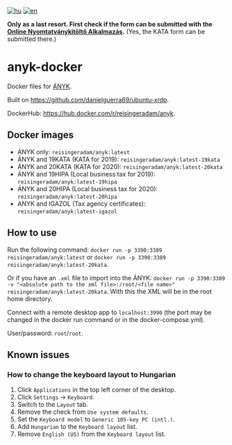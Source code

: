 [![hu](https://img.shields.io/badge/lang-hu-green.svg)](https://github.com/Res42/anyk-docker/blob/master/README.md)
[![en](https://img.shields.io/badge/lang-en-red.svg)](https://github.com/Res42/anyk-docker/blob/master/README.en.md)

**Only as a last resort. First check if the form can be submitted with the [Online Nyomtatványkitöltő Alkalmazás](https://onya.nav.gov.hu/).**
(Yes, the KATA form can be submitted there.)

# anyk-docker

Docker files for [ÁNYK](https://www.nav.gov.hu/nav/letoltesek/nyomtatvanykitolto_programok/nyomtatvany_apeh/keretprogramok/abevjava_install.html).

Built on <https://github.com/danielguerra69/ubuntu-xrdp>.

DockerHub: <https://hub.docker.com/r/reisingeradam/anyk>.

## Docker images

- ÁNYK only: `reisingeradam/anyk:latest`
- ÁNYK and 19KATA (KATA for 2019): `reisingeradam/anyk:latest-19kata`
- ÁNYK and 20KATA (KATA for 2020): `reisingeradam/anyk:latest-20kata`
- ÁNYK and 19HIPA (Local business tax for 2019): `reisingeradam/anyk:latest-19hipa`
- ÁNYK and 20HIPA (Local business tax for 2020): `reisingeradam/anyk:latest-20hipa`
- ANYK and IGAZOL (Tax agency certificates): `reisingeradam/anyk:latest-igazol`

## How to use

Run the following command: `docker run -p 3390:3389 reisingeradam/anyk:latest` or `docker run -p 3390:3389 reisingeradam/anyk:latest-20kata`.

Or if you have an `.xml` file to import into the ÁNYK: `docker run -p 3390:3389 -v "<absolute path to the xml file>:/root/<file name>" reisingeradam/anyk:latest-20kata`.
With this the XML will be in the root home directory.

Connect with a remote desktop app to `localhost:3990` (the port may be changed in the docker run command or in the docker-compose.yml).

User/password: `root`/`root`.

## Known issues

### How to change the keyboard layout to Hungarian

1. Click `Applications` in the top left corner of the desktop.
2. Click `Settings` → `Keyboard`.
3. Switch to the `Layout` tab.
4. Remove the check from `Use system defaults`.
5. Set the `Keyboard model` to `Generic 105-key PC (intl.)`.
6. Add `Hungarian` to the `Keyboard layout` list.
7. Remove `English (US)` from the `Keyboard layout` list.
